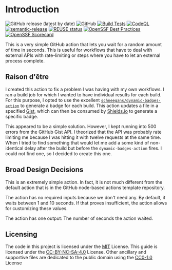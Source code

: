 # Introduction

![GitHub release (latest by date)](https://img.shields.io/github/v/release/AliSajid/random-wait-action)
![GitHub](https://img.shields.io/github/license/AliSajid/random-wait-action)
[![Build Tests](https://github.com/AliSajid/random-wait-action/actions/workflows/test.yaml/badge.svg)](https://github.com/AliSajid/random-wait-action/actions/workflows/test.yaml)
[![CodeQL](https://github.com/AliSajid/random-wait-action/actions/workflows/codeql-analysis.yaml/badge.svg)](https://github.com/AliSajid/random-wait-action/actions/workflows/codeql-analysis.yaml)
[![semantic-release](https://img.shields.io/badge/%20%20%F0%9F%93%A6%F0%9F%9A%80-semantic--release-e10079.svg)](https://github.com/semantic-release/semantic-release)
[![REUSE status](https://api.reuse.software/badge/github.com/AliSajid/random-wait-action)](https://api.reuse.software/info/github.com/AliSajid/random-wait-action)
[![OpenSSF Best Practices](https://www.bestpractices.dev/projects/9500/badge)](https://www.bestpractices.dev/projects/9500)
[![OpenSSF Scorecard](https://api.scorecard.dev/projects/github.com/AliSajid/random-wait-action/badge)](https://scorecard.dev/viewer/?uri=github.com/AliSajid/random-wait-action)

This is a very simple GitHub action that lets you wait for a random amount of
time in seconds. This is useful for workflows that have to deal with external APIs with rate-limiting
or steps where you have to let an external process complete.

## Raison d'être

I created this action to fix a problem I was having with my own workflows.
I ran a build job for which I wanted to have individual results for each build.
For this purpose, I opted to use the excellent
[`schneegans/dynamic-badges-action`](https://github.com/schneegans/dynamic-badges-action)
to generate a badge for each build. This action updates a file in a specified
[Gist](https://gist.github.com), which can then be consumed by [Shields.io](https://shields.io)
to generate a specific badge.

This appeared to be a simple solution. However, I kept running into 500
errors from the GitHub Gist API. I theorized that the API was
probably rate limiting me because I was hitting it with twelve requests at the same time.
When I tried to find something that would let me add a some kind of non-identical delay
after the build but before the `dynamic-badges-action` fires. I could not find
one, so I decided to create this one.

## Broad Design Decisions

This is an extremely simple action. In fact, it is not much different from the
default action that is in the GitHub node-based actions template repository.

The action has no required inputs because we don't need any. By default, it waits
between 1 and 10 seconds. If that proves insufficient, the action allows for
customizing these values.

The action has one output: The number of seconds the action waited.

## Licensing

The code in this project is licensed under the [MIT](../../LICENSES/MIT.txt) License.
This guide is licensed under the [CC-BY-NC-SA-4.0](../../LICENSES/CC-BY-NC-SA-4.0.txt) License.
Other ancillary and supportive files are dedicated to the public domain using the [CC0-1.0](../../LICENSES/CC0-1.0.txt) License
